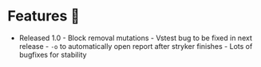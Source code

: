 # Features 🚀

- Released 1.0
-<!-- .element class="fragment" --> Block removal mutations
-<!-- .element class="fragment" --> Vstest bug to be fixed in next release
-<!-- .element class="fragment" --> `-o` to automatically open report after stryker finishes
-<!-- .element class="fragment" --> Lots of bugfixes for stability
